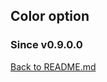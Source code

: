 ## Color option

### Since v0.9.0.0

[Back to README.md](https://github.com/ck-yung/grep/blob/master/docs/README.md)